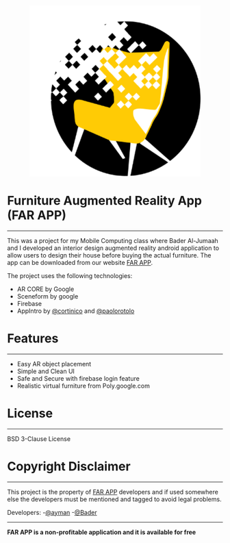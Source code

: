 <p align="center">
  <img  width="400" height="400" src="app/src/main/res/drawable-hdpi/icon_far.png" align="center">
</p>

# Furniture Augmented Reality App (FAR APP)

<hr>

This was a project for my Mobile Computing class where Bader Al-Jumaah and I developed an interior design augmented reality android application to allow users to design their house before buying the actual furniture. The app can be downloaded from our website [FAR APP](https://www.far.helep0d.xyz/). 

The project uses the following technologies:
  - AR CORE by Google
  - Sceneform by google
  - Firebase
  - AppIntro by [@cortinico](https://github.com/cortinico) and [@paolorotolo](https://github.com/paolorotolo)

# Features
---

  - Easy AR object placement
  - Simple and Clean UI
  - Safe and Secure with firebase login feature
  - Realistic virtual furniture from Poly.google.com

# License
----

BSD 3-Clause License

# Copyright Disclaimer
----

This project is the property of [FAR APP](https://www.far.helep0d.xyz/) developers and if used somewhere else the developers must be mentioned and tagged to avoid legal problems.

Developers:
-[@ayman](https://github.com/AymanKandil)
-[@Bader](https://github.com/BaderAlJuma)

---

**FAR APP is a non-profitable application and it is available for free**

